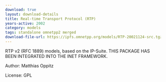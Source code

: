 ```yaml
---
download: true
layout: download-details
title: Real-time Transport Protocol (RTP)
years-active: 2002
category: models
tags: standalone omnetpp2 merged
download-file-url: https://ipfs.omnetpp.org/models/RTP-20021124-src.tgz
---
```


RTP v2 (RFC 1889) models, based on the IP-Suite. THIS PACKAGE HAS BEEN
INTEGRATED INTO THE INET FRAMEWORK.

Author: Matthias Oppitz

License: GPL
